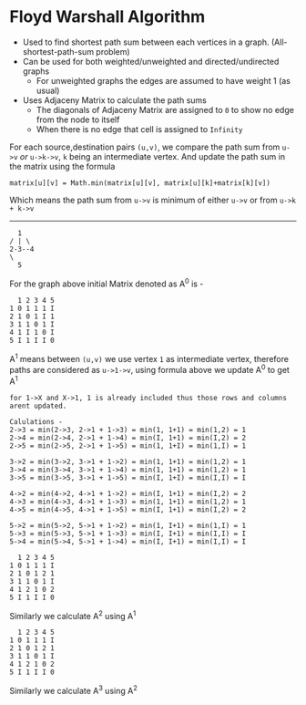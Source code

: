 # Floyd Warshall Algorithm

- Used to find shortest path sum between each vertices in a graph. (All-shortest-path-sum problem)
- Can be used for both weighted/unweighted and directed/undirected graphs
  - For unweighted graphs the edges are assumed to have weight 1 (as usual)
- Uses Adjaceny Matrix to calculate the path sums
  - The diagonals of Adjaceny Matrix are assigned to `0` to show no edge from the node to itself
  - When there is no edge that cell is assigned to `Infinity`

For each source,destination pairs `(u,v)`, we compare the path sum from `u->v` _or_ `u->k->v`, `k` being an intermediate vertex. And update the path sum in the matrix using the formula

```
matrix[u][v] = Math.min(matrix[u][v], matrix[u][k]+matrix[k][v])
```

Which means the path sum from `u->v` is minimum of either `u->v` or from `u->k + k->v`

---

```
  1
/ | \
2-3--4
\
  5
```

For the graph above initial Matrix denoted as A<sup>0</sup> is -

```
  1 2 3 4 5
1 0 1 1 1 I
2 1 0 1 I 1
3 1 1 0 1 I
4 1 I 1 0 I
5 I 1 I I 0
```

A<sup>1</sup> means between `(u,v)` we use vertex `1` as intermediate vertex, therefore paths are considered as `u->1->v`, using formula above we update A<sup>0</sup> to get A<sup>1</sup>

```
for 1->X and X->1, 1 is already included thus those rows and columns arent updated.

Calulations -
2->3 = min(2->3, 2->1 + 1->3) = min(1, 1+1) = min(1,2) = 1
2->4 = min(2->4, 2->1 + 1->4) = min(I, 1+1) = min(I,2) = 2
2->5 = min(2->5, 2->1 + 1->5) = min(1, 1+I) = min(1,I) = 1

3->2 = min(3->2, 3->1 + 1->2) = min(1, 1+1) = min(1,2) = 1
3->4 = min(3->4, 3->1 + 1->4) = min(1, 1+1) = min(1,2) = 1
3->5 = min(3->5, 3->1 + 1->5) = min(I, 1+I) = min(I,I) = I

4->2 = min(4->2, 4->1 + 1->2) = min(I, 1+1) = min(I,2) = 2
4->3 = min(4->3, 4->1 + 1->3) = min(1, 1+1) = min(1,2) = 1
4->5 = min(4->5, 4->1 + 1->5) = min(I, 1+1) = min(I,2) = 2

5->2 = min(5->2, 5->1 + 1->2) = min(1, I+1) = min(1,I) = 1
5->3 = min(5->3, 5->1 + 1->3) = min(I, I+1) = min(I,I) = I
5->4 = min(5->4, 5->1 + 1->4) = min(I, I+1) = min(I,I) = I
```

```
  1 2 3 4 5
1 0 1 1 1 I
2 1 0 1 2 1
3 1 1 0 1 I
4 1 2 1 0 2
5 I 1 I I 0
```

Similarly we calculate A<sup>2</sup> using A<sup>1</sup>

```
  1 2 3 4 5
1 0 1 1 1 I
2 1 0 1 2 1
3 1 1 0 1 I
4 1 2 1 0 2
5 I 1 I I 0
```

Similarly we calculate A<sup>3</sup> using A<sup>2</sup>

